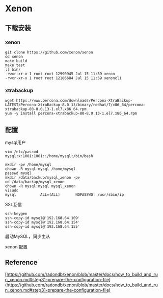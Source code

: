 #  Xenon



## 下载安装

### xenon

```shell
git clone https://github.com/xenon/xenon
cd xenon
make build
make test
ll bin/
-rwxr-xr-x 1 root root 12990945 Jul 15 11:59 xenon
-rwxr-xr-x 1 root root 12186684 Jul 15 11:59 xenoncli
```



### xtrabackup

```shell
wget https://www.percona.com/downloads/Percona-XtraBackup-LATEST/Percona-XtraBackup-8.0.13/binary/redhat/7/x86_64/percona-xtrabackup-80-8.0.13-1.el7.x86_64.rpm
yum -y install percona-xtrabackup-80-8.0.13-1.el7.x86_64.rpm 
```





## 配置

mysql用户

```shell
vim /etc/passwd
mysql:x:1001:1001::/home/mysql:/bin/bash

mkdir -pv /home/mysql
chown -R mysql:mysql /home/mysql
passwd mysql
mkdir /data/backup/mysql_xenon -pv
cd /data/backup/mysql_xenon
chown -R mysql:mysql mysql_xenon
visudo
mysql           ALL=(ALL)       NOPASSWD: /usr/sbin/ip
```

SSL互信

```shell
ssh-keygen 
ssh-copy-id mysql@'192.168.64.109'
ssh-copy-id mysql@'192.168.64.154'
ssh-copy-id mysql@'192.168.64.155'
```



启动MySQL，同步主从

xenon 配置









## Reference

[https://github.com/radondb/xenon/blob/master/docs/how_to_build_and_run_xenon.md#step31-prepare-the-configuration-file](https://github.com/radondb/xenon/blob/master/docs/how_to_build_and_run_xenon.md#step31-prepare-the-configuration-file)

